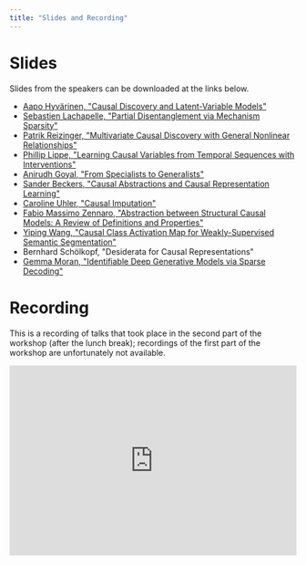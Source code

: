 ```yaml
---
title: "Slides and Recording"
---
```


# Slides

Slides from the speakers can be downloaded at the links below.

* [Aapo Hyvärinen, "Causal Discovery and Latent-Variable Models"](https://github.com/CRL-UAI-2022/crl-uai-2022.github.io/raw/main/slides/Hyvarinen.pdf)
* [Sebastien Lachapelle, "Partial Disentanglement via Mechanism Sparsity"](https://github.com/CRL-UAI-2022/crl-uai-2022.github.io/raw/main/slides/lachapelle.pptx)
* [Patrik Reizinger, "Multivariate Causal Discovery with General Nonlinear Relationships"](https://github.com/CRL-UAI-2022/crl-uai-2022.github.io/raw/main/slides/reizinger.pdf)
* [Phillip Lippe, "Learning Causal Variables from Temporal Sequences with Interventions"](https://github.com/CRL-UAI-2022/crl-uai-2022.github.io/raw/main/slides/Lippe.pdf)
* [Anirudh Goyal, "From Specialists to Generalists"](https://github.com/CRL-UAI-2022/crl-uai-2022.github.io/raw/main/slides/Goyal.pdf)
* [Sander Beckers, "Causal Abstractions and Causal Representation Learning"](https://github.com/CRL-UAI-2022/crl-uai-2022.github.io/raw/main/slides/beckers.pdf)
* [Caroline Uhler, "Causal Imputation"](https://github.com/CRL-UAI-2022/crl-uai-2022.github.io/raw/main/slides/Uhler.pdf)
* [Fabio Massimo Zennaro, "Abstraction between Structural Causal Models: A Review of Definitions and Properties"](https://github.com/CRL-UAI-2022/crl-uai-2022.github.io/raw/main/slides/zennaro.pdf)
* [Yiping Wang, "Causal Class Activation Map for Weakly-Supervised Semantic Segmentation"](https://github.com/CRL-UAI-2022/crl-uai-2022.github.io/raw/main/slides/wang.pdf)
* Bernhard Schölkopf, "Desiderata for Causal Representations"
* [Gemma Moran, "Identifiable Deep Generative Models via Sparse Decoding"](https://github.com/CRL-UAI-2022/crl-uai-2022.github.io/raw/main/slides/moran.pdf)

# Recording

This is a recording of talks that took place in the second part of the workshop (after the lunch break); recordings of the first part of the workshop are unfortunately not available.

<div style="position: relative; padding-bottom: 66.25%; height: 0; overflow: hidden;">
  <iframe src="https://www.youtube.com/embed/kSwURlFarzE" style="position: absolute; top: 0; left: 0; width: 100%; height: 100%; border:0;" allowfullscreen title="Recording of the Workshop (Second Part)"></iframe>
</div>